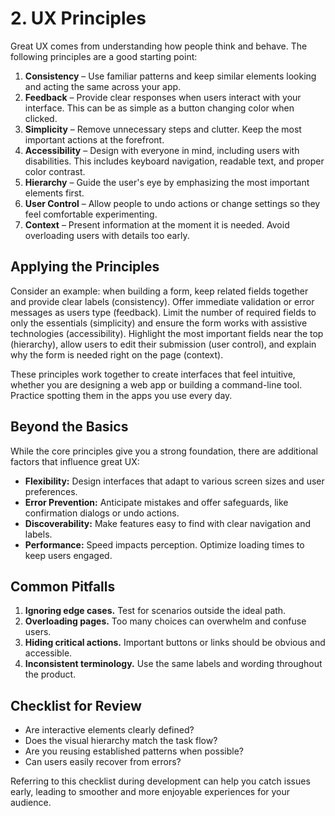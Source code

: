 # 2. UX Principles

Great UX comes from understanding how people think and behave. The following principles are a good starting point:

1. **Consistency** – Use familiar patterns and keep similar elements looking and acting the same across your app.
2. **Feedback** – Provide clear responses when users interact with your interface. This can be as simple as a button changing color when clicked.
3. **Simplicity** – Remove unnecessary steps and clutter. Keep the most important actions at the forefront.
4. **Accessibility** – Design with everyone in mind, including users with disabilities. This includes keyboard navigation, readable text, and proper color contrast.
5. **Hierarchy** – Guide the user's eye by emphasizing the most important elements first.
6. **User Control** – Allow people to undo actions or change settings so they feel comfortable experimenting.
7. **Context** – Present information at the moment it is needed. Avoid overloading users with details too early.

## Applying the Principles

Consider an example: when building a form, keep related fields together and provide clear labels (consistency). Offer immediate validation or error messages as users type (feedback). Limit the number of required fields to only the essentials (simplicity) and ensure the form works with assistive technologies (accessibility). Highlight the most important fields near the top (hierarchy), allow users to edit their submission (user control), and explain why the form is needed right on the page (context).

These principles work together to create interfaces that feel intuitive, whether you are designing a web app or building a command-line tool. Practice spotting them in the apps you use every day.

## Beyond the Basics

While the core principles give you a strong foundation, there are additional factors that influence great UX:

- **Flexibility:** Design interfaces that adapt to various screen sizes and user preferences.
- **Error Prevention:** Anticipate mistakes and offer safeguards, like confirmation dialogs or undo actions.
- **Discoverability:** Make features easy to find with clear navigation and labels.
- **Performance:** Speed impacts perception. Optimize loading times to keep users engaged.

## Common Pitfalls

1. **Ignoring edge cases.** Test for scenarios outside the ideal path.
2. **Overloading pages.** Too many choices can overwhelm and confuse users.
3. **Hiding critical actions.** Important buttons or links should be obvious and accessible.
4. **Inconsistent terminology.** Use the same labels and wording throughout the product.

## Checklist for Review

- Are interactive elements clearly defined?
- Does the visual hierarchy match the task flow?
- Are you reusing established patterns when possible?
- Can users easily recover from errors?

Referring to this checklist during development can help you catch issues early, leading to smoother and more enjoyable experiences for your audience.
